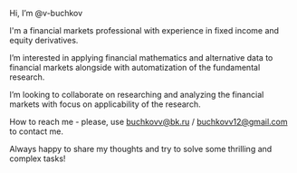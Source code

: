 Hi, I’m @v-buchkov

I'm a financial markets professional with experience in fixed income and equity derivatives.

I’m interested in applying financial mathematics and alternative data to financial markets
alongside with automatization of the fundamental research.

I’m looking to collaborate on researching and analyzing the financial markets with focus on applicability of the research.

How to reach me - please, use buchkovv@bk.ru / buchkovv12@gmail.com to contact me.

Always happy to share my thoughts and try to solve some thrilling and complex tasks!

<!---
v-buchkov/v-buchkov is a ✨ special ✨ repository because its `README.md` (this file) appears on your GitHub profile.
You can click the Preview link to take a look at your changes.
--->
